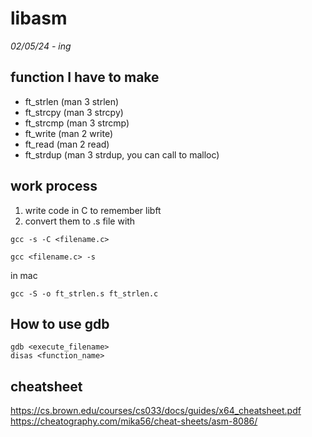 # libasm 
*02/05/24 - ing*
## function I have to make 

- ft_strlen (man 3 strlen)
- ft_strcpy (man 3 strcpy)
- ft_strcmp (man 3 strcmp)
- ft_write (man 2 write)
- ft_read (man 2 read)
- ft_strdup (man 3 strdup, you can call to malloc)

## work process
1. write code in C to remember libft 
2. convert them to .s file with
```
gcc -s -C <filename.c>
```
```
gcc <filename.c> -s
```

in mac
```
gcc -S -o ft_strlen.s ft_strlen.c
```

## How to use gdb 
```
gdb <execute_filename>
disas <function_name>
```

## cheatsheet
https://cs.brown.edu/courses/cs033/docs/guides/x64_cheatsheet.pdf
https://cheatography.com/mika56/cheat-sheets/asm-8086/
